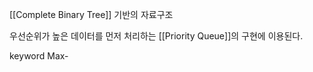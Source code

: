 
[[Complete Binary Tree]] 기반의 자료구조

우선순위가 높은 데이터를 먼저 처리하는
[[Priority Queue]]의 구현에 이용된다.



keyword
Max-






